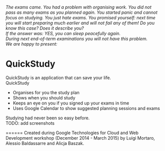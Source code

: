 _The exams came. You had a problem with organising work. You did not pass as many exams as you planned again. You started panic and cannot focus on studying. You just hate exams. You promised yourself: next time you will start preparing much earlier and will not fail any of them!  Do you know this case? Does it describe you?_   
_If the answer was: YES, you can sleep peacefully again._  
_During next end-of-term examinations you will not have this problem._    
_We are happy to present:_   


QuickStudy
=======

QuickStudy is an application that can save your life.  
QuickStudy  
* Organises for you the study plan
* Shows when you should study
* Keeps an eye on you if you signed up your exams in time
* Uses Google Calendar to show suggested planning sessions and exams


Studying had never been so easy before.  
TODO: add screenshots




  
    
     
======
Created during Google Technologies for Cloud and Web Development workshop (December 2014 - March 2015) 
by Luigi Mortaro, Alessio Baldassarre and Alicja Baszak.
